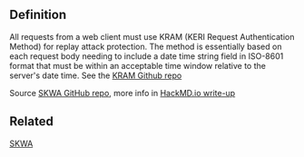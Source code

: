 ## Definition
All requests from a web client must use KRAM (KERI Request Authentication Method) for replay attack protection. The method is essentially based on each request body needing to include a date time string field in ISO-8601 format that must be within an acceptable time window relative to the server's date time. See the [KRAM Github repo](https://github.com/WebOfTrust/kram/blob/main/README.md)

Source [SKWA GitHub repo](https://github.com/WebOfTrust/skwa), more info in [HackMD.io write-up](https://hackmd.io/ZbVAbNK1SPyT90-oNwN_cw)

## Related
[SKWA](SKWA)
